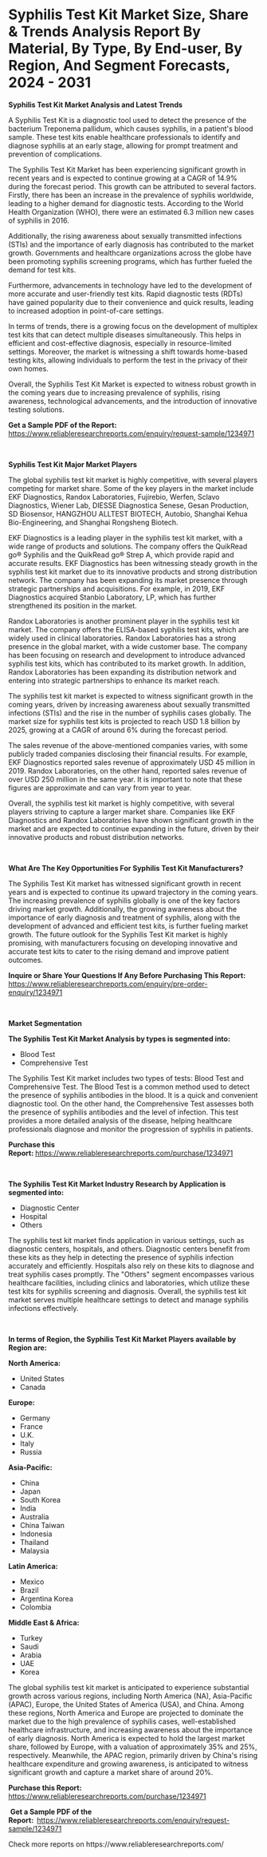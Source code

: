 <p><h1>Syphilis Test Kit Market Size, Share & Trends Analysis Report By Material, By Type, By End-user, By Region, And Segment Forecasts, 2024 - 2031</h1></p><p><strong>Syphilis Test Kit Market Analysis and Latest Trends</strong></p>
<p><p>A Syphilis Test Kit is a diagnostic tool used to detect the presence of the bacterium Treponema pallidum, which causes syphilis, in a patient's blood sample. These test kits enable healthcare professionals to identify and diagnose syphilis at an early stage, allowing for prompt treatment and prevention of complications.</p><p>The Syphilis Test Kit Market has been experiencing significant growth in recent years and is expected to continue growing at a CAGR of 14.9% during the forecast period. This growth can be attributed to several factors. Firstly, there has been an increase in the prevalence of syphilis worldwide, leading to a higher demand for diagnostic tests. According to the World Health Organization (WHO), there were an estimated 6.3 million new cases of syphilis in 2016.</p><p>Additionally, the rising awareness about sexually transmitted infections (STIs) and the importance of early diagnosis has contributed to the market growth. Governments and healthcare organizations across the globe have been promoting syphilis screening programs, which has further fueled the demand for test kits.</p><p>Furthermore, advancements in technology have led to the development of more accurate and user-friendly test kits. Rapid diagnostic tests (RDTs) have gained popularity due to their convenience and quick results, leading to increased adoption in point-of-care settings.</p><p>In terms of trends, there is a growing focus on the development of multiplex test kits that can detect multiple diseases simultaneously. This helps in efficient and cost-effective diagnosis, especially in resource-limited settings. Moreover, the market is witnessing a shift towards home-based testing kits, allowing individuals to perform the test in the privacy of their own homes.</p><p>Overall, the Syphilis Test Kit Market is expected to witness robust growth in the coming years due to increasing prevalence of syphilis, rising awareness, technological advancements, and the introduction of innovative testing solutions.</p></p>
<p><strong>Get a Sample PDF of the Report:&nbsp;</strong> <a href="https://www.reliableresearchreports.com/enquiry/request-sample/1234971">https://www.reliableresearchreports.com/enquiry/request-sample/1234971</a></p>
<p>&nbsp;</p>
<p><strong>Syphilis Test Kit Major Market Players</strong></p>
<p><p>The global syphilis test kit market is highly competitive, with several players competing for market share. Some of the key players in the market include EKF Diagnostics, Randox Laboratories, Fujirebio, Werfen, Sclavo Diagnostics, Wiener Lab, DIESSE Diagnostica Senese, Gesan Production, SD Biosensor, HANGZHOU ALLTEST BIOTECH, Autobio, Shanghai Kehua Bio-Engineering, and Shanghai Rongsheng Biotech.</p><p>EKF Diagnostics is a leading player in the syphilis test kit market, with a wide range of products and solutions. The company offers the QuikRead go® Syphilis and the QuikRead go® Strep A, which provide rapid and accurate results. EKF Diagnostics has been witnessing steady growth in the syphilis test kit market due to its innovative products and strong distribution network. The company has been expanding its market presence through strategic partnerships and acquisitions. For example, in 2019, EKF Diagnostics acquired Stanbio Laboratory, LP, which has further strengthened its position in the market.</p><p>Randox Laboratories is another prominent player in the syphilis test kit market. The company offers the ELISA-based syphilis test kits, which are widely used in clinical laboratories. Randox Laboratories has a strong presence in the global market, with a wide customer base. The company has been focusing on research and development to introduce advanced syphilis test kits, which has contributed to its market growth. In addition, Randox Laboratories has been expanding its distribution network and entering into strategic partnerships to enhance its market reach.</p><p>The syphilis test kit market is expected to witness significant growth in the coming years, driven by increasing awareness about sexually transmitted infections (STIs) and the rise in the number of syphilis cases globally. The market size for syphilis test kits is projected to reach USD 1.8 billion by 2025, growing at a CAGR of around 6% during the forecast period.</p><p>The sales revenue of the above-mentioned companies varies, with some publicly traded companies disclosing their financial results. For example, EKF Diagnostics reported sales revenue of approximately USD 45 million in 2019. Randox Laboratories, on the other hand, reported sales revenue of over USD 250 million in the same year. It is important to note that these figures are approximate and can vary from year to year.</p><p>Overall, the syphilis test kit market is highly competitive, with several players striving to capture a larger market share. Companies like EKF Diagnostics and Randox Laboratories have shown significant growth in the market and are expected to continue expanding in the future, driven by their innovative products and robust distribution networks.</p></p>
<p>&nbsp;</p>
<p><strong>What Are The Key Opportunities For Syphilis Test Kit Manufacturers?</strong></p>
<p><p>The Syphilis Test Kit market has witnessed significant growth in recent years and is expected to continue its upward trajectory in the coming years. The increasing prevalence of syphilis globally is one of the key factors driving market growth. Additionally, the growing awareness about the importance of early diagnosis and treatment of syphilis, along with the development of advanced and efficient test kits, is further fueling market growth. The future outlook for the Syphilis Test Kit market is highly promising, with manufacturers focusing on developing innovative and accurate test kits to cater to the rising demand and improve patient outcomes.</p></p>
<p><strong>Inquire or Share Your Questions If Any Before Purchasing This Report:</strong> <a href="https://www.reliableresearchreports.com/enquiry/pre-order-enquiry/1234971">https://www.reliableresearchreports.com/enquiry/pre-order-enquiry/1234971</a></p>
<p>&nbsp;</p>
<p><strong>Market Segmentation</strong></p>
<p><strong>The Syphilis Test Kit Market Analysis by types is segmented into:</strong></p>
<p><ul><li>Blood Test</li><li>Comprehensive Test</li></ul></p>
<p><p>The Syphilis Test Kit market includes two types of tests: Blood Test and Comprehensive Test. The Blood Test is a common method used to detect the presence of syphilis antibodies in the blood. It is a quick and convenient diagnostic tool. On the other hand, the Comprehensive Test assesses both the presence of syphilis antibodies and the level of infection. This test provides a more detailed analysis of the disease, helping healthcare professionals diagnose and monitor the progression of syphilis in patients.</p></p>
<p><strong>Purchase this Report:&nbsp;</strong><a href="https://www.reliableresearchreports.com/purchase/1234971">https://www.reliableresearchreports.com/purchase/1234971</a></p>
<p>&nbsp;</p>
<p><strong>The Syphilis Test Kit Market Industry Research by Application is segmented into:</strong></p>
<p><ul><li>Diagnostic Center</li><li>Hospital</li><li>Others</li></ul></p>
<p><p>The syphilis test kit market finds application in various settings, such as diagnostic centers, hospitals, and others. Diagnostic centers benefit from these kits as they help in detecting the presence of syphilis infection accurately and efficiently. Hospitals also rely on these kits to diagnose and treat syphilis cases promptly. The "Others" segment encompasses various healthcare facilities, including clinics and laboratories, which utilize these test kits for syphilis screening and diagnosis. Overall, the syphilis test kit market serves multiple healthcare settings to detect and manage syphilis infections effectively.</p></p>
<p>&nbsp;</p>
<p><strong>In terms of Region, the Syphilis Test Kit Market Players available by Region are:</strong></p>
<p>
    <p> <strong> North America: </strong>
        <ul>
            <li>United States</li>
            <li>Canada</li>
        </ul>
        </p> 
    <p> <strong> Europe: </strong>
        <ul>
            <li>Germany</li>
            <li>France</li>
            <li>U.K.</li>
            <li>Italy</li>
            <li>Russia</li>
        </ul>
        </p> 
    <p> <strong> Asia-Pacific: </strong>
        <ul>
            <li>China</li>
            <li>Japan</li>
            <li>South Korea</li>
            <li>India</li>
            <li>Australia</li>
            <li>China Taiwan</li>
            <li>Indonesia</li>
            <li>Thailand</li>
            <li>Malaysia</li>
        </ul>
        </p> 
    <p> <strong> Latin America: </strong>
        <ul>
            <li>Mexico</li>
            <li>Brazil</li>
            <li>Argentina Korea</li>
            <li>Colombia</li>
        </ul>
        </p> 
    <p> <strong> Middle East & Africa: </strong>
        <ul>
            <li>Turkey</li>
            <li>Saudi</li>
            <li>Arabia</li>
            <li>UAE</li>
            <li>Korea</li>
        </ul>
    </p>
    </p>
<p><p>The global syphilis test kit market is anticipated to experience substantial growth across various regions, including North America (NA), Asia-Pacific (APAC), Europe, the United States of America (USA), and China. Among these regions, North America and Europe are projected to dominate the market due to the high prevalence of syphilis cases, well-established healthcare infrastructure, and increasing awareness about the importance of early diagnosis. North America is expected to hold the largest market share, followed by Europe, with a valuation of approximately 35% and 25%, respectively. Meanwhile, the APAC region, primarily driven by China's rising healthcare expenditure and growing awareness, is anticipated to witness significant growth and capture a market share of around 20%.</p></p>
<p><strong>Purchase this Report: </strong><a href="https://www.reliableresearchreports.com/purchase/1234971">https://www.reliableresearchreports.com/purchase/1234971</a></p>
<p>&nbsp;<strong>Get a Sample PDF of the Report:&nbsp;&nbsp;</strong><a href="https://www.reliableresearchreports.com/enquiry/request-sample/1234971">https://www.reliableresearchreports.com/enquiry/request-sample/1234971</a></p>
<p><strong></strong></p>
<p>Check more reports on https://www.reliableresearchreports.com/</p>